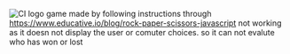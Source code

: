 ![CI logo](https://codeinstitute.s3.amazonaws.com/fullstack/ci_logo_small.png)
game made by following instructions through https://www.educative.io/blog/rock-paper-scissors-javascript
not working as it doesn not display the user or comuter choices. so it can not evalute who has won or lost